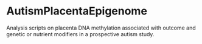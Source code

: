 # AutismPlacentaEpigenome
Analysis scripts on placenta DNA methylation associated with outcome and genetic or nutrient modifiers in a prospective autism study.
